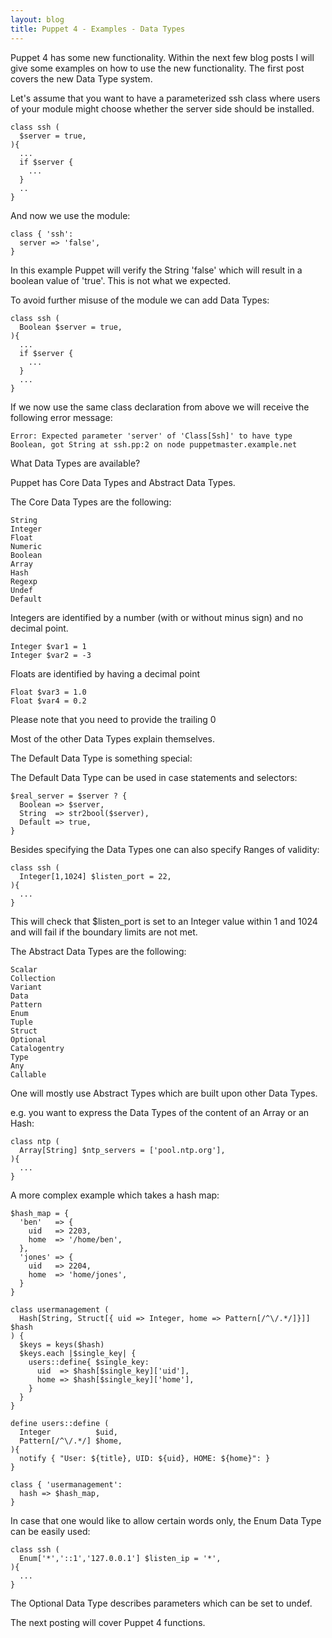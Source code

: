 ```yaml
---
layout: blog
title: Puppet 4 - Examples - Data Types
---
```


Puppet 4 has some new functionality. Within the next few blog posts I will give some examples on how to use the new functionality.
The first post covers the new Data Type system.

Let's assume that you want to have a parameterized ssh class where users of your module might choose whether the server side should be installed.

    class ssh (
      $server = true,
    ){
      ...
      if $server {
        ...
      }
      ..
    }


And now we use the module:

    class { 'ssh':
      server => 'false',
    }

In this example Puppet will verify the String 'false' which will result in a boolean value of 'true'.
This is not what we expected.

To avoid further misuse of the module we can add Data Types:

    class ssh (
      Boolean $server = true,
    ){
      ...
      if $server {
        ...
      }
      ...
    }

If we now use the same class declaration from above we will receive the following error message:

    Error: Expected parameter 'server' of 'Class[Ssh]' to have type Boolean, got String at ssh.pp:2 on node puppetmaster.example.net

What Data Types are available?

Puppet has Core Data Types and Abstract Data Types.

The Core Data Types are the following:

    String
    Integer
    Float
    Numeric
    Boolean
    Array
    Hash
    Regexp
    Undef
    Default

Integers are identified by a number (with or without minus sign) and no decimal point.

    Integer $var1 = 1
    Integer $var2 = -3 

Floats are identified by having a decimal point

    Float $var3 = 1.0
    Float $var4 = 0.2

Please note that you need to provide the trailing 0

Most of the other Data Types explain themselves.

The Default Data Type is something special:

The Default Data Type can be used in case statements and selectors:

    $real_server = $server ? {
      Boolean => $server,
      String  => str2bool($server),
      Default => true,
    }

Besides specifying the Data Types one can also specify Ranges of validity:

    class ssh (
      Integer[1,1024] $listen_port = 22,
    ){
      ...
    } 
    
This will check that $listen_port is set to an Integer value within 1 and 1024 and will fail if the boundary limits are not met.

The Abstract Data Types are the following:

    Scalar
    Collection
    Variant
    Data
    Pattern
    Enum
    Tuple
    Struct
    Optional
    Catalogentry
    Type
    Any
    Callable

One will mostly use Abstract Types which are built upon other Data Types.

e.g. you want to express the Data Types of the content of an Array or an Hash:

    class ntp (
      Array[String] $ntp_servers = ['pool.ntp.org'],
    ){
      ...
    }

A more complex example which takes a hash map:

    $hash_map = {
      'ben'   => {
        uid   => 2203,
        home  => '/home/ben',
      },
      'jones' => {
        uid   => 2204,
        home  => 'home/jones',
      }
    }
    
    class usermanagement (
      Hash[String, Struct[{ uid => Integer, home => Pattern[/^\/.*/]}]] $hash
    ) {
      $keys = keys($hash)
      $keys.each |$single_key| {
        users::define{ $single_key:
          uid  => $hash[$single_key]['uid'],
          home => $hash[$single_key]['home'],
        }
      }
    }
    
    define users::define (
      Integer          $uid,
      Pattern[/^\/.*/] $home,
    ){
      notify { "User: ${title}, UID: ${uid}, HOME: ${home}": }
    }
    
    class { 'usermanagement':
      hash => $hash_map,
    }

In case that one would like to allow certain words only, the Enum Data Type can be easily used:

    class ssh (
      Enum['*','::1','127.0.0.1'] $listen_ip = '*',
    ){
      ...
    } 

The Optional Data Type describes parameters which can be set to undef.

The next posting will cover Puppet 4 functions. 
